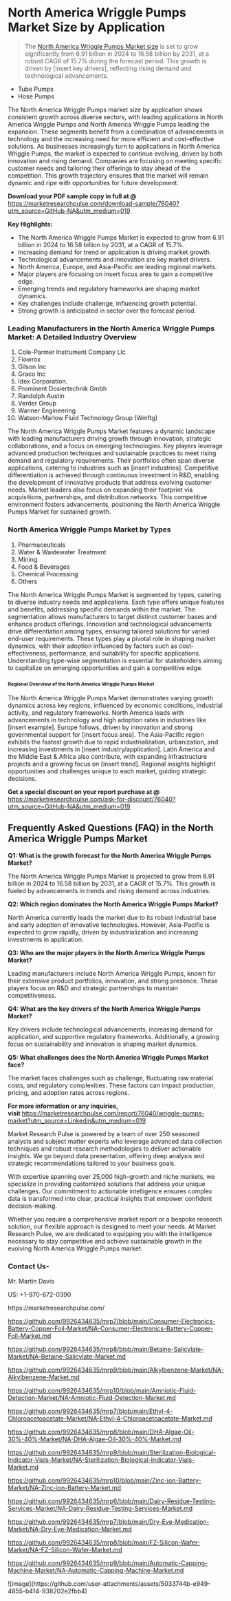 <h1>North America Wriggle Pumps Market&nbsp;Size by Application</h1><blockquote><p>The <a href="https://marketresearchpulse.com/download-sample/76040?utm_source=GitHub-NA&amp;utm_medium=019">North America Wriggle Pumps Market size</a> is set to grow significantly from 6.91 billion in 2024 to 16.58 billion by 2031, at a robust CAGR of 15.7% during the forecast period. This growth is driven by [insert key drivers], reflecting rising demand and technological advancements.</p></blockquote><ul><li>Tube Pumps<li> Hose Pumps</li></ul><p>The North America Wriggle Pumps market size by application shows consistent growth across diverse sectors, with leading applications in North America Wriggle Pumps and North America Wriggle Pumps leading the expansion. These segments benefit from a combination of advancements in technology and the increasing need for more efficient and cost-effective solutions. As businesses increasingly turn to applications in North America Wriggle Pumps, the market is expected to continue evolving, driven by both innovation and rising demand. Companies are focusing on meeting specific customer needs and tailoring their offerings to stay ahead of the competition. This growth trajectory ensures that the market will remain dynamic and ripe with opportunities for future development.</p><p><strong>Download your PDF sample copy in full at @ </strong><a href="https://marketresearchpulse.com/download-sample/76040?utm_source=GitHub-NA&amp;utm_medium=019">https://marketresearchpulse.com/download-sample/76040?utm_source=GitHub-NA&amp;utm_medium=019</a></p><p><strong>Key Highlights: </strong></p><ul><li>The North America Wriggle Pumps Market is expected to grow from 6.91 billion in 2024 to 16.58 billion by 2031, at a CAGR of 15.7%.</li><li>Increasing demand for trend or application is driving market growth.</li><li>Technological advancements and innovation are key market drivers.</li><li>North America, Europe, and Asia-Pacific are leading regional markets.</li><li>Major players are focusing on insert focus area to gain a competitive edge.</li><li>Emerging trends and regulatory frameworks are shaping market dynamics.</li><li>Key challenges include challenge, influencing growth potential.</li><li>Strong growth is anticipated in sector over the forecast period.</li></ul><h3>Leading Manufacturers in the North America Wriggle Pumps Market: A Detailed Industry Overview</h3><ol><li>Cole-Parmer Instrument Company Llc</li><li>Flowrox</li><li>Gilson Inc</li><li>Graco Inc</li><li>Idex Corporation.</li><li>Prominent Dosiertechnik Gmbh</li><li>Randolph Austin</li><li>Verder Group</li><li>Wanner Engineering</li><li>Watson-Marlow Fluid Technology Group (Wmftg)</li></ol><div class="flex max-w-full flex-col flex-grow"><div class="min-h-8 text-message flex w-full flex-col items-end gap-2 whitespace-normal break-words [.text-message+&amp;]:mt-5" dir="auto" data-message-author-role="assistant" data-message-id="fd8432e4-4910-450d-b182-61b7bfb0a01f" data-message-model-slug="gpt-4o"><div class="flex w-full flex-col gap-1 empty:hidden first:pt-[3px]"><div class="markdown prose w-full break-words dark:prose-invert light"><p>The North America Wriggle Pumps Market features a dynamic landscape with leading manufacturers driving growth through innovation, strategic collaborations, and a focus on emerging technologies. Key players leverage advanced production techniques and sustainable practices to meet rising demand and regulatory requirements. Their portfolios often span diverse applications, catering to industries such as [insert industries]. Competitive differentiation is achieved through continuous investment in R&amp;D, enabling the development of innovative products that address evolving customer needs. Market leaders also focus on expanding their footprint via acquisitions, partnerships, and distribution networks. This competitive environment fosters advancements, positioning the North America Wriggle Pumps Market for sustained growth.</p></div></div></div></div><h3>North America Wriggle Pumps Market by Types</h3><ol><li>Pharmaceuticals<li> Water & Wastewater Treatment<li> Mining<li> Food & Beverages<li> Chemical Processing<li> Others</li></ol><div class="flex max-w-full flex-col flex-grow"><div class="min-h-8 text-message flex w-full flex-col items-end gap-2 whitespace-normal break-words [.text-message+&amp;]:mt-5" dir="auto" data-message-author-role="assistant" data-message-id="084470be-0bb7-4664-bddf-5156b4f41249" data-message-model-slug="gpt-4o-mini"><div class="flex w-full flex-col gap-1 empty:hidden first:pt-[3px]"><div class="markdown prose w-full break-words dark:prose-invert light"><p>The North America Wriggle Pumps Market is segmented by types, catering to diverse industry needs and applications. Each type offers unique features and benefits, addressing specific demands within the market. The segmentation allows manufacturers to target distinct customer bases and enhance product offerings. Innovation and technological advancements drive differentiation among types, ensuring tailored solutions for varied end-user requirements. These types play a pivotal role in shaping market dynamics, with their adoption influenced by factors such as cost-effectiveness, performance, and suitability for specific applications. Understanding type-wise segmentation is essential for stakeholders aiming to capitalize on emerging opportunities and gain a competitive edge.</p></div></div></div></div><h3><span style="font-size: 11px;">Regional Overview of the North America Wriggle Pumps Market</span></h3><div class="flex max-w-full flex-col flex-grow"><div class="min-h-8 text-message flex w-full flex-col items-end gap-2 whitespace-normal break-words [.text-message+&amp;]:mt-5" dir="auto" data-message-author-role="assistant" data-message-id="e9038762-ce64-4e30-91c9-9bd413514231" data-message-model-slug="gpt-4o-mini"><div class="flex w-full flex-col gap-1 empty:hidden first:pt-[3px]"><div class="markdown prose w-full break-words dark:prose-invert light"><p>The North America Wriggle Pumps Market demonstrates varying growth dynamics across key regions, influenced by economic conditions, industrial activity, and regulatory frameworks. North America leads with advancements in technology and high adoption rates in industries like [insert example]. Europe follows, driven by innovation and strong governmental support for [insert focus area]. The Asia-Pacific region exhibits the fastest growth due to rapid industrialization, urbanization, and increasing investments in [insert industry/application]. Latin America and the Middle East &amp; Africa also contribute, with expanding infrastructure projects and a growing focus on [insert trend]. Regional insights highlight opportunities and challenges unique to each market, guiding strategic decisions.</p></div></div></div></div><p><strong>Get a special discount on your report purchase at @ </strong><a href="https://marketresearchpulse.com/ask-for-discount/76040?utm_source=GitHub-NA&amp;utm_medium=019">https://marketresearchpulse.com/ask-for-discount/76040?utm_source=GitHub-NA&amp;utm_medium=019</a></p><h2>Frequently Asked Questions (FAQ) in the North America Wriggle Pumps Market</h2><p><strong>Q1: What is the growth forecast for the North America Wriggle Pumps Market?</strong></p><p>The North America Wriggle Pumps Market is projected to grow from 6.91 billion in 2024 to 16.58 billion by 2031, at a CAGR of 15.7%. This growth is fueled by advancements in trends and rising demand across industries.</p><p><strong>Q2: Which region dominates the North America Wriggle Pumps Market?</strong></p><p>North America currently leads the market due to its robust industrial base and early adoption of innovative technologies. However, Asia-Pacific is expected to grow rapidly, driven by industrialization and increasing investments in application.</p><p><strong>Q3: Who are the major players in the North America Wriggle Pumps Market?</strong></p><p>Leading manufacturers include North America Wriggle Pumps, known for their extensive product portfolios, innovation, and strong presence. These players focus on R&amp;D and strategic partnerships to maintain competitiveness.</p><p><strong>Q4: What are the key drivers of the North America Wriggle Pumps Market?</strong></p><p>Key drivers include technological advancements, increasing demand for application, and supportive regulatory frameworks. Additionally, a growing focus on sustainability and innovation is shaping market dynamics.</p><p><strong>Q5: What challenges does the North America Wriggle Pumps Market face?</strong></p><p>The market faces challenges such as challenge, fluctuating raw material costs, and regulatory complexities. These factors can impact production, pricing, and adoption rates across regions.</p><p><strong>For more information or any inquiries, visit&nbsp;</strong><a href="https://marketresearchpulse.com/report/76040/wriggle-pumps-market?utm_source=Linkedin&utm_medium=019">https://marketresearchpulse.com/report/76040/wriggle-pumps-market?utm_source=Linkedin&utm_medium=019</a></p><p>Market Research Pulse is powered by a team of over 250 seasoned analysts and subject matter experts who leverage advanced data collection techniques and robust research methodologies to deliver actionable insights. We go beyond data presentation, offering deep analysis and strategic recommendations tailored to your business goals.</p><p>With expertise spanning over 25,000 high-growth and niche markets, we specialize in providing customized solutions that address your unique challenges. Our commitment to actionable intelligence ensures complex data is transformed into clear, practical insights that empower confident decision-making.</p><p>Whether you require a comprehensive market report or a bespoke research solution, our flexible approach is designed to meet your needs. At Market Research Pulse, we are dedicated to equipping you with the intelligence necessary to stay competitive and achieve sustainable growth in the evolving North America Wriggle Pumps market.</p><h3><strong>Contact Us-</strong></h3><p>Mr. Martin Davis</p><p>US: +1-970-672-0390</p><p>https://marketresearchpulse.com/</p><p><a href="https://github.com/9926434635/mrp7/blob/main/Consumer-Electronics-Battery-Copper-Foil-Market/NA-Consumer-Electronics-Battery-Copper-Foil-Market.md">https://github.com/9926434635/mrp7/blob/main/Consumer-Electronics-Battery-Copper-Foil-Market/NA-Consumer-Electronics-Battery-Copper-Foil-Market.md</a></p><p><a href="https://github.com/9926434635/mrp8/blob/main/Betaine-Salicylate-Market/NA-Betaine-Salicylate-Market.md">https://github.com/9926434635/mrp8/blob/main/Betaine-Salicylate-Market/NA-Betaine-Salicylate-Market.md</a></p><p><a href="https://github.com/9926434635/mrp9/blob/main/Alkylbenzene-Market/NA-Alkylbenzene-Market.md">https://github.com/9926434635/mrp9/blob/main/Alkylbenzene-Market/NA-Alkylbenzene-Market.md</a></p><p><a href="https://github.com/9926434635/mrp10/blob/main/Amniotic-Fluid-Detection-Market/NA-Amniotic-Fluid-Detection-Market.md">https://github.com/9926434635/mrp10/blob/main/Amniotic-Fluid-Detection-Market/NA-Amniotic-Fluid-Detection-Market.md</a></p><p><a href="https://github.com/9926434635/mrp7/blob/main/Ethyl-4-Chloroacetoacetate-Market/NA-Ethyl-4-Chloroacetoacetate-Market.md">https://github.com/9926434635/mrp7/blob/main/Ethyl-4-Chloroacetoacetate-Market/NA-Ethyl-4-Chloroacetoacetate-Market.md</a></p><p><a href="https://github.com/9926434635/mrp8/blob/main/DHA-Algae-Oil-30%-40%-Market/NA-DHA-Algae-Oil-30%-40%-Market.md">https://github.com/9926434635/mrp8/blob/main/DHA-Algae-Oil-30%-40%-Market/NA-DHA-Algae-Oil-30%-40%-Market.md</a></p><p><a href="https://github.com/9926434635/mrp9/blob/main/Sterilization-Biological-Indicator-Vials-Market/NA-Sterilization-Biological-Indicator-Vials-Market.md">https://github.com/9926434635/mrp9/blob/main/Sterilization-Biological-Indicator-Vials-Market/NA-Sterilization-Biological-Indicator-Vials-Market.md</a></p><p><a href="https://github.com/9926434635/mrp10/blob/main/Zinc-ion-Battery-Market/NA-Zinc-ion-Battery-Market.md">https://github.com/9926434635/mrp10/blob/main/Zinc-ion-Battery-Market/NA-Zinc-ion-Battery-Market.md</a></p><p><a href="https://github.com/9926434635/mrp6/blob/main/Dairy-Residue-Testing-Services-Market/NA-Dairy-Residue-Testing-Services-Market.md">https://github.com/9926434635/mrp6/blob/main/Dairy-Residue-Testing-Services-Market/NA-Dairy-Residue-Testing-Services-Market.md</a></p><p><a href="https://github.com/9926434635/mrp7/blob/main/Dry-Eye-Medication-Market/NA-Dry-Eye-Medication-Market.md">https://github.com/9926434635/mrp7/blob/main/Dry-Eye-Medication-Market/NA-Dry-Eye-Medication-Market.md</a></p><p><a href="https://github.com/9926434635/mrp8/blob/main/FZ-Silicon-Wafer-Market/NA-FZ-Silicon-Wafer-Market.md">https://github.com/9926434635/mrp8/blob/main/FZ-Silicon-Wafer-Market/NA-FZ-Silicon-Wafer-Market.md</a></p><p><a href="https://github.com/9926434635/mrp9/blob/main/Automatic-Capping-Machine-Market/NA-Automatic-Capping-Machine-Market.md">https://github.com/9926434635/mrp9/blob/main/Automatic-Capping-Machine-Market/NA-Automatic-Capping-Machine-Market.md</a></p>
![image](https://github.com/user-attachments/assets/5033744b-e949-4855-b414-938202e2fbb4)
